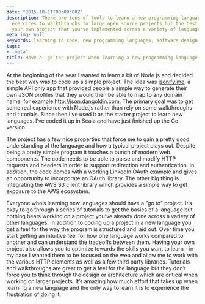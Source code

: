 ```yaml
---
date: "2015-10-11T00:00:00Z"
description: There are tons of tools to learn a new programming language from simple
  exercices to walkthroughs to large open source projects but the best way is to have
  your own project that you've implemented across a variety of languages.
meta_img: null
keywords: learning to code, new programming languages, software design
tags:
- 'meta'
title: Have a 'go to' project when learning a new programming language
---
```


At the beginning of the year I wanted to learn a bit of Node.js and decided the best way was to code up a simple project. The idea was <a href="http://jsonify.me/" target="_blank">jsonify.me</a>, a simple API only app that provided people a simple way to generate their own JSON profiles that they would then be able to map to any domain name, for example <a href="http://json.dangoldin.com" target="_blank">http://json.dangoldin.com</a>. The primary goal was to get some real experience with Node.js rather than rely on some walkthroughs and tutorials. Since then I’ve used it as the starter project to learn new languages. I’ve coded it up in Scala and have just finished up the Go version.

The project has a few nice properties that force me to gain a pretty good understanding of the language and how a typical project plays out. Despite being a pretty simple program it touches a bunch of modern web components. The code needs to be able to parse and modify HTTP requests and headers in order to support redirection and authentication. In addition, the code comes with a working LinkedIn OAuth example and gives an opportunity to incorporate an OAuth library. The other big thing is integrating the AWS S3 client library which provides a simple way to get exposure to the AWS ecosystem.

Everyone who’s learning new languages should have a “go to” project. It’s okay to go through a series of tutorials to get the basics of a language but nothing beats working on a project you’ve already done across a variety of other languages. In addition to coding up a project in a new language you get a feel for the way the program is structured and laid out. Over time you start getting an intuitive feel for how one language works compared to another and can understand the tradeoffs between them. Having your own project also allows you to optimize towards the skills you want to learn - in my case I wanted them to be focused on the web and allow me to work with the various HTTP elements as well as a few third party libraries. Tutorials and walkthroughs are great to get a feel for the language but they don’t force you to think through the design or architecture which are critical when working on larger projects. It’s amazing how much effort that takes up when learning a new language and the only way to learn it is to experience the frustration of doing it.
